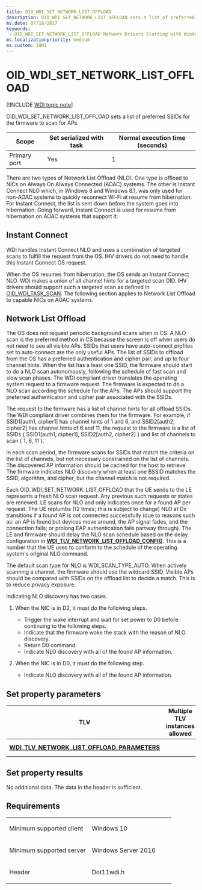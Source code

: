 ```yaml
---
title: OID_WDI_SET_NETWORK_LIST_OFFLOAD
description: OID_WDI_SET_NETWORK_LIST_OFFLOAD sets a list of preferred SSIDs for the firmware to scan for APs.
ms.date: 07/18/2017
keywords:
 - OID_WDI_SET_NETWORK_LIST_OFFLOAD Network Drivers Starting with Windows Vista
ms.localizationpriority: medium
ms.custom: 19H1
---
```


# OID\_WDI\_SET\_NETWORK\_LIST\_OFFLOAD

[!INCLUDE [WDI topic note](../includes/wdi-version-warning.md)]


OID\_WDI\_SET\_NETWORK\_LIST\_OFFLOAD sets a list of preferred SSIDs for the firmware to scan for APs.

| Scope        | Set serialized with task | Normal execution time (seconds) |
|--------------|--------------------------|---------------------------------|
| Primary port | Yes                      | 1                               |

 

There are two types of Network List Offload (NLO). One type is offload to NICs on Always On Always Connected (AOAC) systems. The other is Instant Connect NLO which, in Windows 8 and Windows 8.1, was only used for non-AOAC systems to quickly reconnect Wi-Fi at resume from hibernation. For Instant Connect, the list is sent down before the system goes into hibernation. Going forward, Instant Connect is used for resume from hibernation on AOAC systems that support it.

## Instant Connect


WDI handles Instant Connect NLO and uses a combination of targeted scans to fulfill the request from the OS. IHV drivers do not need to handle this Instant Connect OS request.

When the OS resumes from hibernation, the OS sends an Instant Connect NLO. WDI makes a union of all channel hints for a targeted scan OID. IHV drivers should support such a targeted scan as defined in [OID\_WDI\_TASK\_SCAN](oid-wdi-task-scan.md). The following section applies to Network List Offload to capable NICs on AOAC systems.

## Network List Offload


The OS does not request periodic background scans when in CS. A NLO scan is the preferred method in CS because the screen is off when users do not need to see all visible APs. SSIDs that users have auto-connect profiles set to auto-connect are the only useful APs. The list of SSIDs to offload from the OS has a preferred authentication and cipher pair, and up to four channel hints. When the list has a least one SSID, the firmware should start to do a NLO scan autonomously, following the schedule of fast scan and slow scan phases. The WDI compliant driver translates the operating system request to a firmware request. The firmware is expected to do a NLO scan according the schedule for the APs. The APs should support the preferred authentication and cipher pair associated with the SSIDs.

The request to the firmware has a list of channel hints for all offload SSIDs. The WDI compliant driver combines them for the firmware. For example, if SSID1\[auth1, cipher1\] has channel hints of 1 and 6, and SSID2\[auth2, cipher2\] has channel hints of 6 and 11, the request to the firmware is a list of SSIDs { SSID1\[auth1, cipher1\], SSID2\[auth2, cipher2\] } and list of channels to scan { 1, 6, 11 }.

In each scan period, the firmware scans for SSIDs that match the criteria on the list of channels, but not necessary constrained on the list of channels. The discovered AP information should be cached for the host to retrieve. The firmware indicates NLO discovery when at least one BSSID matches the SSID, algorithm, and cipher, but the channel match is not required.

Each OID\_WDI\_SET\_NETWORK\_LIST\_OFFLOAD that the UE sends to the LE represents a fresh NLO scan request. Any previous such requests or states are renewed. LE scans for NLO and only indicates once for a found AP per request. The UE replumbs (12 times; this is subject to change) NLO at Dx transitions if a found AP is not connected successfully (due to reasons such as: an AP is found but devices move around, the AP signal fades, and the connection fails; or prolong EAP authentication fails partway through). The LE and firmware should delay the NLO scan schedule based on the delay configuration in [**WDI\_TLV\_NETWORK\_LIST\_OFFLOAD\_CONFIG**](./wdi-tlv-network-list-offload-config.md). This is a number that the UE uses to conform to the schedule of the operating system's original NLO command.

The default scan type for NLO is WDI\_SCAN\_TYPE\_AUTO. When actively scanning a channel, the firmware should use the wildcard SSID. Visible APs should be compared with SSIDs on the offload list to decide a match. This is to reduce privacy exposure.

Indicating NLO discovery has two cases.

1.  When the NIC is in D2, it must do the following steps.
    -   Trigger the wake interrupt and wait for set power to D0 before continuing to the following steps.
    -   Indicate that the firmware woke the stack with the reason of NLO discovery.
    -   Return D0 command.
    -   Indicate NLO discovery with all of the found AP information.

2.  When the NIC is in D0, it must do the following step.
    -   Indicate NLO discovery with all of the found AP information.

## Set property parameters


| TLV                                                                                                  | Multiple TLV instances allowed | Optional | Description         |
|------------------------------------------------------------------------------------------------------|--------------------------------|----------|---------------------|
| [**WDI\_TLV\_NETWORK\_LIST\_OFFLOAD\_PARAMETERS**](./wdi-tlv-network-list-offload-parameters.md) |                                |          | The NLO parameters. |

 

## Set property results


No additional data. The data in the header is sufficient.

## Requirements

<table>
<colgroup>
<col width="50%" />
<col width="50%" />
</colgroup>
<tbody>
<tr class="odd">
<td><p>Minimum supported client</p></td>
<td><p>Windows 10</p></td>
</tr>
<tr class="even">
<td><p>Minimum supported server</p></td>
<td><p>Windows Server 2016</p></td>
</tr>
<tr class="odd">
<td><p>Header</p></td>
<td>Dot11wdi.h</td>
</tr>
</tbody>
</table>

 

